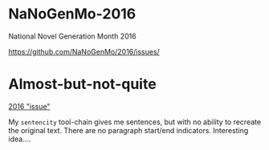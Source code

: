 # NaNoGenMo-2016
National Novel Generation Month 2016

https://github.com/NaNoGenMo/2016/issues/

# Almost-but-not-quite

[2016 "issue"](https://github.com/NaNoGenMo/2016/issues/10)


My `sentencity` tool-chain gives me sentences, but with no ability to recreate the original text.
There are no paragraph start/end indicators.
Interesting idea....
